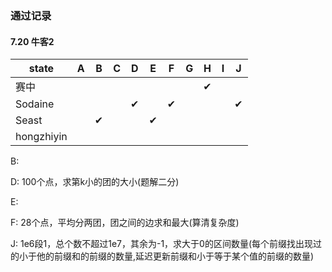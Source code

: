 ### 通过记录

#### 7.20 牛客2

| state      | A    | B    | C    | D    | E    | F    | G    | H    | I    | J    |
| ---------- | ---- | ---- | ---- | ---- | ---- | ---- | ---- | ---- | ---- | ---- |
| 赛中       |      |      |      |      |      |      |      | ✔    |      |      |
| Sodaine    |      |      |      | ✔    |      | ✔    |      |      |      | ✔    |
| Seast      |      | ✔    |      |      | ✔    |      |      |      |      |      |
| hongzhiyin |      |      |      |      |      |      |      |      |      |      |

B: 

D: 100个点，求第k小的团的大小(题解二分)

E: 

F: 28个点，平均分两团，团之间的边求和最大(算清复杂度)

J: 1e6段1，总个数不超过1e7，其余为-1，求大于0的区间数量(每个前缀找出现过的小于他的前缀和的前缀的数量,延迟更新前缀和小于等于某个值的前缀的数量)
